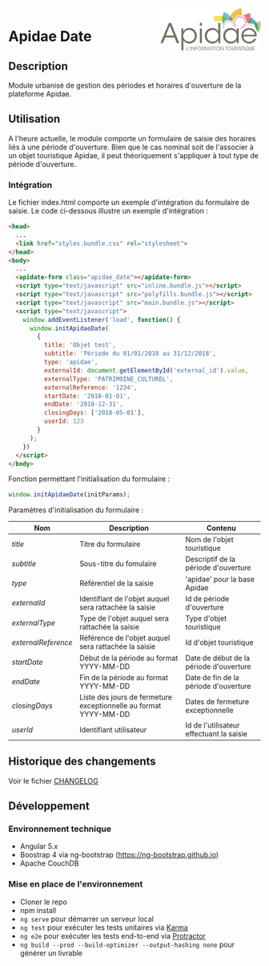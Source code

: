 <img src="/src/assets/img/logo_apidae.svg" alt="logo apidae" style="width: 200px; float: right; padding-left: 20px;"/>

# Apidae Date

## Description
Module urbanisé de gestion des périodes et horaires d'ouverture de la plateforme Apidae.

## Utilisation
A l'heure actuelle, le module comporte un formulaire de saisie des horaires liés à une période d'ouverture.
Bien que le cas nominal soit de l'associer à un objet touristique Apidae, il peut théoriquement s'appliquer à tout type de période d'ouverture.

### Intégration
Le fichier index.html comporte un exemple d'intégration du formulaire de saisie. Le code ci-dessous illustre un exemple d'intégration :
```html
<head>
  ...
  <link href="styles.bundle.css" rel="stylesheet">
</head>
<body>
  ...
  <apidate-form class="apidae_date"></apidate-form>
  <script type="text/javascript" src="inline.bundle.js"></script>
  <script type="text/javascript" src="polyfills.bundle.js"></script>
  <script type="text/javascript" src="main.bundle.js"></script>
  <script type="text/javascript">
    window.addEventListener('load', function() {
      window.initApidaeDate(
        {
          title: 'Objet test', 
          subtitle: 'Période du 01/01/2018 au 31/12/2018', 
          type: 'apidae', 
          externalId: document.getElementById('external_id').value, 
          externalType: 'PATRIMOINE_CULTUREL', 
          externalReference: '1234', 
          startDate: '2018-01-01', 
          endDate: '2018-12-31',
          closingDays: ['2018-05-01'],
          userId: 123
        }
      );
    })
  </script>
</body>
```
Fonction permettant l'initialisation du formulaire :
```javascript
window.initApidaeDate(initParams);
```

Paramètres d'initialisation du formulaire :

Nom | Description | Contenu
------------ | ------------- | -------------
*title* | Titre du formulaire | Nom de l'objet touristique 
*subtitle* | Sous-titre du fomulaire | Descriptif de la période d'ouverture
*type* | Référentiel de la saisie | 'apidae' pour la base Apidae
*externalId* | Identifiant de l'objet auquel sera rattachée la saisie | Id de période d'ouverture 
*externalType* | Type de l'objet auquel sera rattachée la saisie | Type d'objet touristique
*externalReference* | Référence de l'objet auquel sera rattachée la saisie | Id d'objet touristique
*startDate* | Début de la période au format YYYY-MM-DD | Date de début de la période d'ouverture
*endDate* | Fin de la période au format YYYY-MM-DD | Date de fin de la période d'ouverture
*closingDays* | Liste des jours de fermeture exceptionnelle au format YYYY-MM-DD | Dates de fermeture exceptionnelle
*userId* | Identifiant utilisateur | Id de l'utilisateur effectuant la saisie





## Historique des changements
Voir le fichier [CHANGELOG](/CHANGELOG.md)

## Développement
### Environnement technique
  - Angular 5.x
  - Boostrap 4 via ng-bootstrap (https://ng-bootstrap.github.io)
  - Apache CouchDB
  
### Mise en place de l'environnement
  - Cloner le repo
  - npm install
  - `ng serve` pour démarrer un serveur local
  - `ng test` pour exécuter les tests unitaires via [Karma](https://karma-runner.github.io)
  - `ng e2e` pour exécuter les tests end-to-end via [Protractor](http://www.protractortest.org/)
  - `ng build --prod --build-optimizer --output-hashing none` pour générer un livrable

